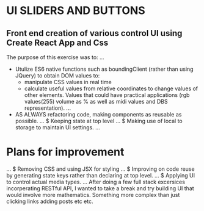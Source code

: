 # UI SLIDERS AND BUTTONS

## Front end creation of various control UI using Create React App and Css

The purpose of this exercise was to:
...
- Utulize ES6 native functions such as boundingClient (rather than using JQuery) to obtain DOM values to:
  - manipulate CSS values in real time
  - calculate useful values from relative coordinates to change values of other elements. 
    Values that could have practical applications (rgb values(255) volume as % as well as midi values and DBS representation).
... 
- AS ALWAYS refactoring code, making components as reusable as possible.
...
$ Keeping state at top level
...
$ Making use of local to storage to maintain UI settings.
...
# Plans for improvement
...
$ Removing CSS and using JSX for styling
...
$ Improving on code reuse by generating state keys rather than declaring at top level.
...
$ Applying UI to control actual media types.
...
After doing a few full stack excersices incorperating RESTful API, I wanted to take a break and try building UI that would involve more mathematics.  Something more complex than just clicking links adding posts etc etc.

